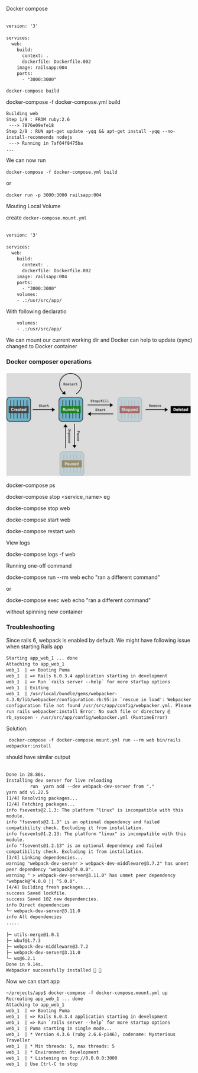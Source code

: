 Docker compose


```

version: '3'

services:
  web:
    build: 
      context: .
      dockerfile: Dockerfile.002
    image: railsapp:004
    ports:
      - "3000:3000"

```

`docker-compose build`

docker-compose -f docker-compose.yml build

```
Building web
Step 1/9 : FROM ruby:2.6
 ---> 7876e09efe18
Step 2/9 : RUN apt-get update -yqq && apt-get install -yqq --no-install-recommends nodejs
 ---> Running in 7af04f8475ba
...
```


We can now run

`docker-compose -f docker-compose.yml build`

or

`docker run -p 3000:3000 railsapp:004`



Mouting Local Volume

create `docker-compose.mount.yml`

```

version: '3'

services:
  web:
    build: 
      context: .
      dockerfile: Dockerfile.002
    image: railsapp:004
    ports:
      - "3000:3000"
    volumes:
    - .:/usr/src/app/

```

With following declaratio

```
    volumes:
    - .:/usr/src/app/
```

We can mount our current working dir and Docker can help to update (sync) changed to Docker container



### Docker composer operations

![Docker state](docker-004-001.png)


docker-compose ps

docker-compose stop <service_name>
eg

docke-compose stop web


docke-compose start web

docke-compose restart web


View logs

docke-compose logs -f web


Running one-off command

docke-compose run --rm web echo "ran a different command"

or

docke-compose exec web echo "ran a different command"

without spinning new container


### Troubleshooting


Since rails 6, webpack is enabled by default. We might have following issue when starting Rails app

```
Starting app_web_1 ... done
Attaching to app_web_1
web_1  | => Booting Puma
web_1  | => Rails 6.0.3.4 application starting in development
web_1  | => Run `rails server --help` for more startup options
web_1  | Exiting
web_1  | /usr/local/bundle/gems/webpacker-4.3.0/lib/webpacker/configuration.rb:95:in `rescue in load': Webpacker configuration file not found /usr/src/app/config/webpacker.yml. Please run rails webpacker:install Error: No such file or directory @ rb_sysopen - /usr/src/app/config/webpacker.yml (RuntimeError)
```

Solution:

```
 docker-compose -f docker-compose.mount.yml run --rm web bin/rails webpacker:install
```

should have similar output


```

Done in 28.86s.
Installing dev server for live reloading
         run  yarn add --dev webpack-dev-server from "."
yarn add v1.22.5
[1/4] Resolving packages...
[2/4] Fetching packages...
info fsevents@2.1.3: The platform "linux" is incompatible with this module.
info "fsevents@2.1.3" is an optional dependency and failed compatibility check. Excluding it from installation.
info fsevents@1.2.13: The platform "linux" is incompatible with this module.
info "fsevents@1.2.13" is an optional dependency and failed compatibility check. Excluding it from installation.
[3/4] Linking dependencies...
warning "webpack-dev-server > webpack-dev-middleware@3.7.2" has unmet peer dependency "webpack@^4.0.0".
warning " > webpack-dev-server@3.11.0" has unmet peer dependency "webpack@^4.0.0 || ^5.0.0".
[4/4] Building fresh packages...
success Saved lockfile.
success Saved 102 new dependencies.
info Direct dependencies
└─ webpack-dev-server@3.11.0
info All dependencies
.....

├─ utils-merge@1.0.1
├─ wbuf@1.7.3
├─ webpack-dev-middleware@3.7.2
├─ webpack-dev-server@3.11.0
└─ ws@6.2.1
Done in 9.14s.
Webpacker successfully installed 🎉 🍰
```


Now we can start app

```
~/projects/app$ docker-compose -f docker-compose.mount.yml up
Recreating app_web_1 ... done
Attaching to app_web_1
web_1  | => Booting Puma
web_1  | => Rails 6.0.3.4 application starting in development
web_1  | => Run `rails server --help` for more startup options
web_1  | Puma starting in single mode...
web_1  | * Version 4.3.6 (ruby 2.6.6-p146), codename: Mysterious Traveller
web_1  | * Min threads: 5, max threads: 5
web_1  | * Environment: development
web_1  | * Listening on tcp://0.0.0.0:3000
web_1  | Use Ctrl-C to stop

```